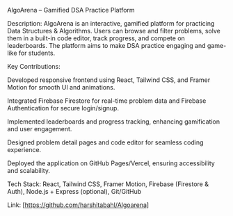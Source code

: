 AlgoArena – Gamified DSA Practice Platform

Description:
AlgoArena is an interactive, gamified platform for practicing Data Structures & Algorithms. Users can browse and filter problems, solve them in a built-in code editor, track progress, and compete on leaderboards. The platform aims to make DSA practice engaging and game-like for students.

Key Contributions:

Developed responsive frontend using React, Tailwind CSS, and Framer Motion for smooth UI and animations.

Integrated Firebase Firestore for real-time problem data and Firebase Authentication for secure login/signup.

Implemented leaderboards and progress tracking, enhancing gamification and user engagement.

Designed problem detail pages and code editor for seamless coding experience.

Deployed the application on GitHub Pages/Vercel, ensuring accessibility and scalability.

Tech Stack: React, Tailwind CSS, Framer Motion, Firebase (Firestore & Auth), Node.js + Express (optional), Git/GitHub

Link: [https://github.com/harshitabahl/Algoarena]
